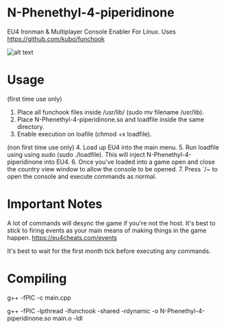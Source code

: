 # N-Phenethyl-4-piperidinone
EU4 Ironman &amp; Multiplayer Console Enabler For Linux. Uses https://github.com/kubo/funchook

![alt text](https://cdn.discordapp.com/attachments/845038412926550107/950242380135661628/download_1.jpeg)

# Usage
(first time use only)
1. Place all funchook files inside /usr/lib/ (sudo mv filename /usr/lib).
2. Place N-Phenethyl-4-piperidinone.so and loadfile inside the same directory.
3. Enable execution on loafile (chmod +x loadfile).

(non first time use only)
4. Load up EU4 into the main menu.
5. Run loadfile using using sudo (sudo ./loadfile). This will inject N-Phenethyl-4-piperidinone into EU4.
6. Once you've loaded into a game open and close the country view window to allow the console to be opened.
7. Press `/~ to open the console and execute commands as normal.

# Important Notes
A lot of commands will desync the game if you're not the host. It's best to stick to firing events as your main means of making things in the game happen. https://eu4cheats.com/events

It's best to wait for the first month tick before executing any commands.

# Compiling
g++ -fPIC -c main.cpp

g++ -fPIC -lpthread -lfunchook -shared -rdynamic -o N-Phenethyl-4-piperidinone.so main.o -ldl
